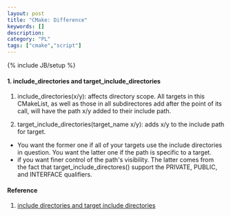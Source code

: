 ```yaml
--- 
layout: post 
title: "CMake: Difference" 
keywords: [] 
description: 
category: "PL"
tags: ["cmake","script"] 
--- 
```

{% include JB/setup %}

#### 1. include\_directories and target\_include\_directories
1. include\_directories(x/y): affects directory scope. All targets in this
   CMakeList, as well as those in all subdirectores add after the point of its
   call, will have the path x/y added to their include path.

2. target\_include\_directories(target\_name x/y): adds x/y to the include path for target. 

- You want the former one if all of your targets use the include directories in question. You want the 
latter one if the path is specific to a target.
- if you want finer control of the path's visibility. The latter comes from the
  fact that target\_include\_directores() support the PRIVATE, PUBLIC, and INTERFACE qualifiers.



#### Reference
1. [include directories and target include directories](https://stackoverflow.com/questions/31969547/what-is-the-difference-between-include-directories-and-target-include-directorie)
